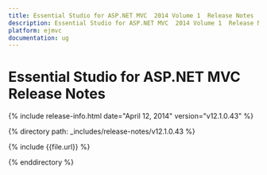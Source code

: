 ```yaml
---
title: Essential Studio for ASP.NET MVC  2014 Volume 1  Release Notes  
description: Essential Studio for ASP.NET MVC  2014 Volume 1  Release Notes  
platform: ejmvc
documentation: ug
---
```


# Essential Studio for ASP.NET MVC  Release Notes  

{% include release-info.html date="April 12, 2014"  version="v12.1.0.43" %} 


{% directory path: _includes/release-notes/v12.1.0.43 %}

{% include {{file.url}} %}

{% enddirectory %}